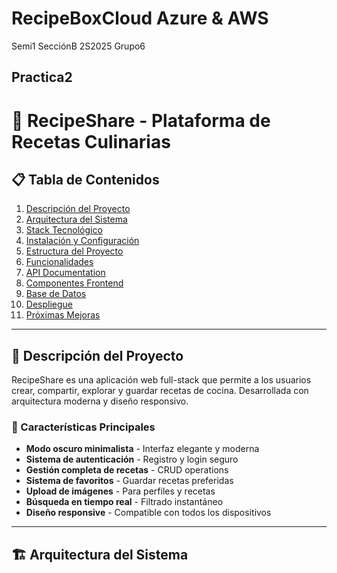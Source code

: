 # RecipeBoxCloud  Azure &amp; AWS  
Semi1 SecciónB 2S2025
Grupo6  
## Practica2


# 🍳 RecipeShare - Plataforma de Recetas Culinarias

## 📋 Tabla de Contenidos
1. [Descripción del Proyecto](#descripción-del-proyecto)
2. [Arquitectura del Sistema](#arquitectura-del-sistema)
3. [Stack Tecnológico](#stack-tecnológico)
4. [Instalación y Configuración](#instalación-y-configuración)
5. [Estructura del Proyecto](#estructura-del-proyecto)
6. [Funcionalidades](#funcionalidades)
7. [API Documentation](#api-documentation)
8. [Componentes Frontend](#componentes-frontend)
9. [Base de Datos](#base-de-datos)
10. [Despliegue](#despliegue)
11. [Próximas Mejoras](#próximas-mejoras)

---

## 🎯 Descripción del Proyecto

RecipeShare es una aplicación web full-stack que permite a los usuarios crear, compartir, explorar y guardar recetas de cocina. Desarrollada con arquitectura moderna y diseño responsivo.

### 🎨 Características Principales
- **Modo oscuro minimalista** - Interfaz elegante y moderna
- **Sistema de autenticación** - Registro y login seguro
- **Gestión completa de recetas** - CRUD operations
- **Sistema de favoritos** - Guardar recetas preferidas
- **Upload de imágenes** - Para perfiles y recetas
- **Búsqueda en tiempo real** - Filtrado instantáneo
- **Diseño responsive** - Compatible con todos los dispositivos

---

## 🏗️ Arquitectura del Sistema
